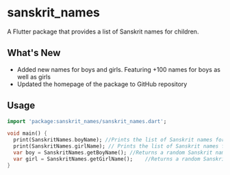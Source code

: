# sanskrit_names


A Flutter package that provides a list of Sanskrit names for children.

## What's New

- Added new names for boys and girls. Featuring +100 names for boys as well as girls
- Updated the homepage of the package to  GitHub repository

## Usage

```dart
import 'package:sanskrit_names/sanskrit_names.dart';

void main() {
  print(SanskritNames.boyName); //Prints the list of Sanskrit names for boys
  print(SanskritNames.girlName); // Prints the list of Sanskrit names for girls
  var boy = SanskritNames.getBoyName(); //Returns a random Sanskrit name for boy
  var girl = SanskritNames.getGirlName();    //Returns a random Sanskrit name for girl
}

